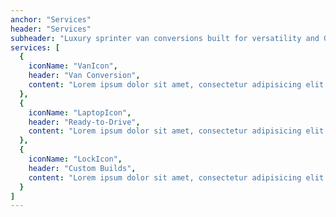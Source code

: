 ```yaml
---
anchor: "Services"
header: "Services"
subheader: "Luxury sprinter van conversions built for versatility and GROWTH."
services: [
  {
    iconName: "VanIcon",
    header: "Van Conversion",
    content: "Lorem ipsum dolor sit amet, consectetur adipisicing elit. Minima maxime quam architecto quo inventore harum ex magni, dicta impedit."
  },
  {
    iconName: "LaptopIcon",
    header: "Ready-to-Drive",
    content: "Lorem ipsum dolor sit amet, consectetur adipisicing elit. Minima maxime quam architecto quo inventore harum ex magni, dicta impedit."
  },
  {
    iconName: "LockIcon",
    header: "Custom Builds",
    content: "Lorem ipsum dolor sit amet, consectetur adipisicing elit. Minima maxime quam architecto quo inventore harum ex magni, dicta impedit."
  }
]
---
```

